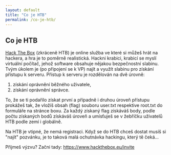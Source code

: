 ```yaml
---
layout: default
title: "Co je HTB"
permalink: /co-je-htb/
---
```

## Co je HTB

[Hack The Box](https://www.hackthebox.eu/) (zkráceně HTB) je online služba ve které si můžeš hrát na hackera, a hra je to poměrně realistická.
Hackni krabici, krabicí se myslí virtuální počítač, jehož software obsahuje nějakou bezpečnostní slabinu. Tvým úkolem je (po připojení se k VP) najít a využít slabinu pro získání přístupu k serveru.
Přístup k serveru je rozdělován na dvě úrovně:
1. získání oprávnění běžného uživatele,
2. získání oprávnění správce.

To, že se ti podařilo získat první a případně i druhou úroveň přístupu prokážeš tak, že vložíš obsah (flag) souboru user.txt respektive root.txt do formuláře na stránce boxu.
Za každý získaný flag získáváš body, podle počtu získaných bodů získáváš úroveň a umísťuješ se v žebříčku uživatelů HTB podle zemí i globálně.

Na HTB je vtipné, že nemá registraci. Když se do HTB chceš dostat musíš si "najít" pozvánku, je to taková malá ochutnávka hackingu, který tě čeká...

Přijmeš výzvu? Začni tady: <https://www.hackthebox.eu/invite>
